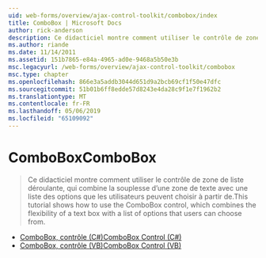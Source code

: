 ```yaml
---
uid: web-forms/overview/ajax-control-toolkit/combobox/index
title: ComboBox | Microsoft Docs
author: rick-anderson
description: Ce didacticiel montre comment utiliser le contrôle de zone de liste déroulante, qui combine la souplesse d’une zone de texte avec une liste des options que les utilisateurs peuvent choisir à partir de.
ms.author: riande
ms.date: 11/14/2011
ms.assetid: 151b7865-e84a-4965-ad0e-9468a5b50e3b
msc.legacyurl: /web-forms/overview/ajax-control-toolkit/combobox
msc.type: chapter
ms.openlocfilehash: 866e3a5addb3044d651d9a2bcb69cf1f50e47dfc
ms.sourcegitcommit: 51b01b6ff8edde57d8243e4da28c9f1e7f1962b2
ms.translationtype: MT
ms.contentlocale: fr-FR
ms.lasthandoff: 05/06/2019
ms.locfileid: "65109092"
---
```

# <a name="combobox"></a><span data-ttu-id="9effd-103">ComboBox</span><span class="sxs-lookup"><span data-stu-id="9effd-103">ComboBox</span></span>

> <span data-ttu-id="9effd-104">Ce didacticiel montre comment utiliser le contrôle de zone de liste déroulante, qui combine la souplesse d’une zone de texte avec une liste des options que les utilisateurs peuvent choisir à partir de.</span><span class="sxs-lookup"><span data-stu-id="9effd-104">This tutorial shows how to use the ComboBox control, which combines the flexibility of a text box with a list of options that users can choose from.</span></span>

- [<span data-ttu-id="9effd-105">ComboBox, contrôle (C#)</span><span class="sxs-lookup"><span data-stu-id="9effd-105">ComboBox Control (C#)</span></span>](how-do-i-use-the-combobox-control-cs.md)
- [<span data-ttu-id="9effd-106">ComboBox, contrôle (VB)</span><span class="sxs-lookup"><span data-stu-id="9effd-106">ComboBox Control (VB)</span></span>](how-do-i-use-the-combobox-control-vb.md)
